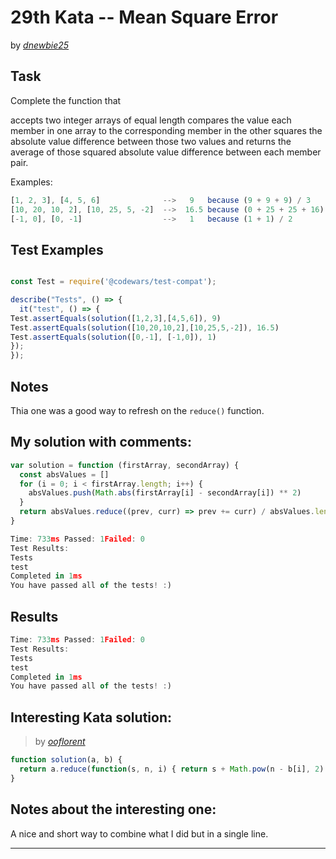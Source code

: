 # 29th Kata -- Mean Square Error





by *[dnewbie25](https://www.codewars.com/users/dnewbie25)*


## Task

Complete the function that

accepts two integer arrays of equal length
compares the value each member in one array to the corresponding member in the other
squares the absolute value difference between those two values
and returns the average of those squared absolute value difference between each member pair.

Examples:
```js
[1, 2, 3], [4, 5, 6]              -->   9   because (9 + 9 + 9) / 3
[10, 20, 10, 2], [10, 25, 5, -2]  -->  16.5 because (0 + 25 + 25 + 16) / 4
[-1, 0], [0, -1]                  -->   1   because (1 + 1) / 2
```


## Test Examples

```js

const Test = require('@codewars/test-compat');

describe("Tests", () => {
  it("test", () => {
Test.assertEquals(solution([1,2,3],[4,5,6]), 9)
Test.assertEquals(solution([10,20,10,2],[10,25,5,-2]), 16.5)
Test.assertEquals(solution([0,-1], [-1,0]), 1)
});
});

```


## Notes

Thia one was a good way to refresh on the `reduce()` function.

## My solution with comments:

```js
var solution = function (firstArray, secondArray) {
  const absValues = []
  for (i = 0; i < firstArray.length; i++) {
    absValues.push(Math.abs(firstArray[i] - secondArray[i]) ** 2)
  }
  return absValues.reduce((prev, curr) => prev += curr) / absValues.length
}
```

```js
Time: 733ms Passed: 1Failed: 0
Test Results:
Tests
test
Completed in 1ms
You have passed all of the tests! :)
```


## Results

```js
Time: 733ms Passed: 1Failed: 0
Test Results:
Tests
test
Completed in 1ms
You have passed all of the tests! :)
```

## Interesting Kata solution:
> by *[ooflorent](https://www.codewars.com/kata/reviews/51edd51599a189fe7f000018/groups/54212538dda52634fc000185)*

```js
function solution(a, b) {
  return a.reduce(function(s, n, i) { return s + Math.pow(n - b[i], 2) }, 0) / a.length;
}
```

## Notes about the interesting one:

A nice and short way to combine what I did but in a single line.

---